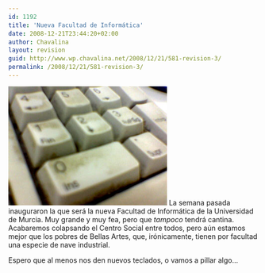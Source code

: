 ```yaml
---
id: 1192
title: 'Nueva Facultad de Informática'
date: 2008-12-21T23:44:20+02:00
author: Chavalina
layout: revision
guid: http://www.wp.chavalina.net/2008/12/21/581-revision-3/
permalink: /2008/12/21/581-revision-3/
---
```

<img class="imgizqda" src="/imagenes/fotos/teclado-facultad.jpg" alt="Teclado lleno de mierda en la Facultad de Informática" /> La semana pasada inauguraron la que será la nueva Facultad de Informática de la Universidad de Murcia. Muy grande y muy fea, pero que _tampoco_ tendrá cantina. Acabaremos colapsando el Centro Social entre todos, pero a&uacute;n estamos mejor que los pobres de Bellas Artes, que, ir&oacute;nicamente, tienen por facultad una especie de nave industrial.

Espero que al menos nos den nuevos teclados, o vamos a pillar algo…